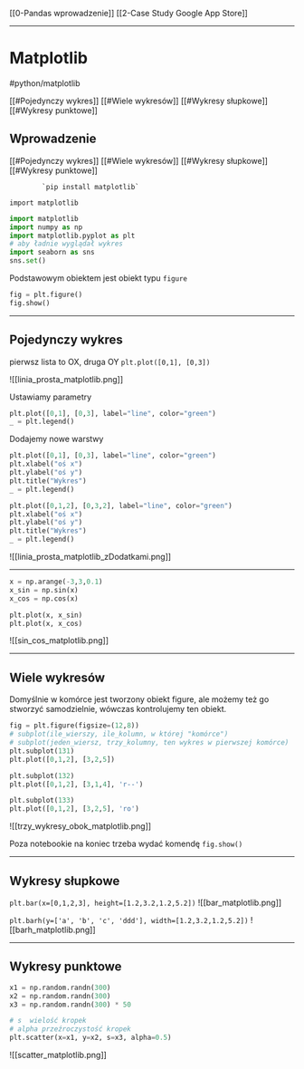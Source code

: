 [[0-Pandas wprowadzenie]]
[[2-Case Study Google App Store]]

---

# Matplotlib 
#python/matplotlib

[[#Pojedynczy wykres]]
[[#Wiele wykresów]]
[[#Wykresy słupkowe]]
[[#Wykresy punktowe]]


## Wprowadzenie
[[#Pojedynczy wykres]]
[[#Wiele wykresów]]
[[#Wykresy słupkowe]]
[[#Wykresy punktowe]]


			`pip install matplotlib`

`import matplotlib`

```py
import matplotlib
import numpy as np
import matplotlib.pyplot as plt
# aby ładnie wyglądał wykres
import seaborn as sns
sns.set()
```

Podstawowym obiektem jest obiekt typu `figure`
```py
fig = plt.figure()
fig.show()

```

---

## Pojedynczy wykres
pierwsz lista to OX, druga OY
`plt.plot([0,1], [0,3])`

![[linia_prosta_matplotlib.png]]

Ustawiamy parametry
```py
plt.plot([0,1], [0,3], label="line", color="green")
_ = plt.legend()
```

Dodajemy nowe warstwy
```py
plt.plot([0,1], [0,3], label="line", color="green")
plt.xlabel("oś x")
plt.ylabel("oś y")
plt.title("Wykres")
_ = plt.legend()
```


```py
plt.plot([0,1,2], [0,3,2], label="line", color="green")
plt.xlabel("oś x")
plt.ylabel("oś y")
plt.title("Wykres")
_ = plt.legend()
```

![[linia_prosta_matplotlib_zDodatkami.png]]

---

```py
x = np.arange(-3,3,0.1)
x_sin = np.sin(x)
x_cos = np.cos(x)

plt.plot(x, x_sin)
plt.plot(x, x_cos)

```

![[sin_cos_matplotlib.png]]

---
## Wiele wykresów
Domyślnie w komórce jest tworzony obiekt figure, ale możemy też go stworzyć samodzielnie, wówczas kontrolujemy ten obiekt.

```py
fig = plt.figure(figsize=(12,8))
# subplot(ile_wierszy, ile_kolumn, w której "komórce")
# subplot(jeden_wiersz, trzy_kolumny, ten wykres w pierwszej komórce)
plt.subplot(131)
plt.plot([0,1,2], [3,2,5])

plt.subplot(132)
plt.plot([0,1,2], [3,1,4], 'r--')

plt.subplot(133)
plt.plot([0,1,2], [3,2,5], 'ro')

```

![[trzy_wykresy_obok_matplotlib.png]]


Poza notebookie na koniec trzeba wydać komendę
`fig.show()`

---
## Wykresy słupkowe
`plt.bar(x=[0,1,2,3], height=[1.2,3.2,1.2,5.2])`
![[bar_matplotlib.png]]


`plt.barh(y=['a', 'b', 'c', 'ddd'], width=[1.2,3.2,1.2,5.2])`
![[barh_matplotlib.png]]

---

## Wykresy punktowe
```py
x1 = np.random.randn(300)
x2 = np.random.randn(300)
x3 = np.random.randn(300) * 50

# s  wielość kropek
# alpha przeźroczystość kropek 
plt.scatter(x=x1, y=x2, s=x3, alpha=0.5)
```

![[scatter_matplotlib.png]]






























